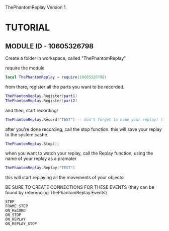 ThePhantomReplay
Version 1

# TUTORIAL

## MODULE ID - 10605326798

Create a folder in workspace, called "ThePhantomReplay"

require the module
```lua
local ThePhantomReplay = require(10605326798)
```

from there, register all the parts you want to be recorded.
```lua
ThePhantomReplay.Register(part1)
ThePhantomReplay.Register(part2)
```

and then, start recording!
```lua
ThePhantomReplay.Record("TEST") -- don't forget to name your replay! (i'll use the name test for now)
```

after you're done recording, call the stop function. this will save your replay to the system cashe.

```lua
ThePhantomReplay.Stop(); 
```

when you want to watch your replay, call the Replay function, using the name of your replay as a pramater

```lua
ThePhantomReplay.Replay("TEST")
```

this will start replaying all the movements of your objects!

BE SURE TO CREATE CONNECTIONS FOR THESE EVENTS (they can be found by referencing ThePhantomReplay.Events)

```
STEP
FRAME_STEP
ON_RECORD
ON_STOP
ON_REPLAY
ON_REPLAY_STOP
```
